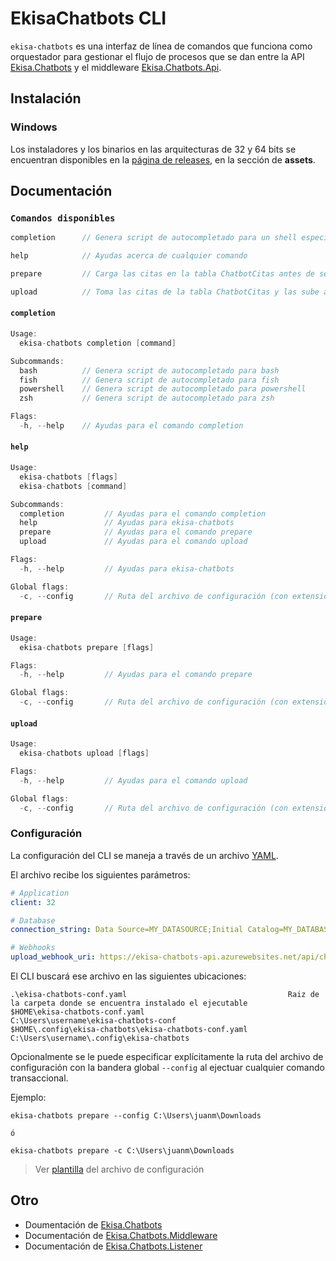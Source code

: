 # **EkisaChatbots CLI**

`ekisa-chatbots` es una interfaz de línea de comandos que funciona como orquestador para gestionar el flujo de procesos que se dan entre la API [Ekisa.Chatbots](https://github.com/Ekisa-Team/Ekisa.Chatbots) y el middleware [Ekisa.Chatbots.Api](https://github.com/Ekisa-Team/Ekisa.Chatbots.Api).

## **Instalación**

### Windows

Los instaladores y los binarios en las arquitecturas de 32 y 64 bits se encuentran disponibles en la [página de releases](https://github.com/Ekisa-Team/ekisa-chatbots-cli/releases/latest), en la sección de **assets**.

## **Documentación**

### `Comandos disponibles`

```go
completion      // Genera script de autocompletado para un shell especificado

help            // Ayudas acerca de cualquier comando

prepare         // Carga las citas en la tabla ChatbotCitas antes de ser subidas

upload          // Toma las citas de la tabla ChatbotCitas y las sube a la nube
```

#### `completion`

```go
Usage:
  ekisa-chatbots completion [command]

Subcommands:
  bash          // Genera script de autocompletado para bash
  fish          // Genera script de autocompletado para fish
  powershell    // Genera script de autocompletado para powershell
  zsh           // Genera script de autocompletado para zsh

Flags:
  -h, --help    // Ayudas para el comando completion
```

#### `help`

```go
Usage:
  ekisa-chatbots [flags]
  ekisa-chatbots [command]

Subcommands:
  completion         // Ayudas para el comando completion
  help               // Ayudas para ekisa-chatbots
  prepare            // Ayudas para el comando prepare
  upload             // Ayudas para el comando upload

Flags:
  -h, --help         // Ayudas para ekisa-chatbots

Global flags:
  -c, --config       // Ruta del archivo de configuración (con extensión)
```

#### `prepare`

```go
Usage:
  ekisa-chatbots prepare [flags]

Flags:
  -h, --help         // Ayudas para el comando prepare

Global flags:
  -c, --config       // Ruta del archivo de configuración (con extensión)
```

#### `upload`

```go
Usage:
  ekisa-chatbots upload [flags]

Flags:
  -h, --help         // Ayudas para el comando upload

Global flags:
  -c, --config       // Ruta del archivo de configuración (con extensión)
```

### **Configuración**

La configuración del CLI se maneja a través de un archivo [YAML](https://es.wikipedia.org/wiki/YAML).

El archivo recibe los siguientes parámetros:

```yaml
# Application
client: 32

# Database
connection_string: Data Source=MY_DATASOURCE;Initial Catalog=MY_DATABASE;Integrated Security=True

# Webhooks
upload_webhook_uri: https://ekisa-chatbots-api.azurewebsites.net/api/chatbotcita/create
```

El CLI buscará ese archivo en las siguientes ubicaciones:

```shell
.\ekisa-chatbots-conf.yaml                                    Raiz de la carpeta donde se encuentra instalado el ejecutable
$HOME\ekisa-chatbots-conf.yaml                                C:\Users\username\ekisa-chatbots-conf
$HOME\.config\ekisa-chatbots\ekisa-chatbots-conf.yaml         C:\Users\username\.config\ekisa-chatbots
```

Opcionalmente se le puede especificar explícitamente la ruta del archivo de configuración con la bandera global `--config` al ejectuar cualquier comando transaccional.

Ejemplo:

```
ekisa-chatbots prepare --config C:\Users\juanm\Downloads

ó

ekisa-chatbots prepare -c C:\Users\juanm\Downloads
```

> Ver [plantilla](https://github.com/Ekisa-Team/ekisa-chatbots-cli/blob/main/config.yaml) del archivo de configuración

## **Otro**

- Doumentación de [Ekisa.Chatbots](https://github.com/Ekisa-Team/Ekisa.Chatbots)
- Documentación de [Ekisa.Chatbots.Middleware](https://github.com/Ekisa-Team/Ekisa.Chatbots.Api)
- Documentación de [Ekisa.Chatbots.Listener](https://github.com/Ekisa-Team/Ekisa.Chatbots.Listener)

